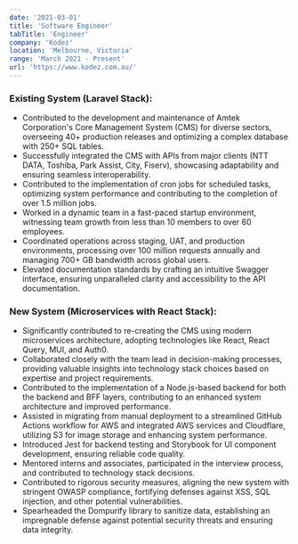 ```yaml
---
date: '2021-03-01'
title: 'Software Engineer'
tabTitle: 'Engineer'
company: 'Kodez'
location: 'Melbourne, Victoria'
range: 'March 2021 - Present'
url: 'https://www.kodez.com.au/'
---
```


### Existing System (Laravel Stack):

- Contributed to the development and maintenance of Amtek Corporation's Core Management System (CMS) for diverse sectors, overseeing 40+ production releases and optimizing a complex database with 250+ SQL tables.
- Successfully integrated the CMS with APIs from major clients (NTT DATA, Toshiba, Park Assist, City, Fiserv), showcasing adaptability and ensuring seamless interoperability.
- Contributed to the implementation of cron jobs for scheduled tasks, optimizing system performance and contributing to the completion of over 1.5 million jobs.
- Worked in a dynamic team in a fast-paced startup environment, witnessing team growth from less than 10 members to over 60 employees.
- Coordinated operations across staging, UAT, and production environments, processing over 100 million requests annually and managing 700+ GB bandwidth across global users.
- Elevated documentation standards by crafting an intuitive Swagger interface, ensuring unparalleled clarity and accessibility to the API documentation.

### New System (Microservices with React Stack):

- Significantly contributed to re-creating the CMS using modern microservices architecture, adopting technologies like React, React Query, MUI, and Auth0.
- Collaborated closely with the team lead in decision-making processes, providing valuable insights into technology stack choices based on expertise and project requirements.
- Contributed to the implementation of a Node.js-based backend for both the backend and BFF layers, contributing to an enhanced system architecture and improved performance.
- Assisted in migrating from manual deployment to a streamlined GitHub Actions workflow for AWS and integrated AWS services and Cloudflare, utilizing S3 for image storage and enhancing system performance.
- Introduced Jest for backend testing and Storybook for UI component development, ensuring reliable code quality.
- Mentored interns and associates, participated in the interview process, and contributed to technology stack decisions.
- Contributed to rigorous security measures, aligning the new system with stringent OWASP compliance, fortifying defenses against XSS, SQL injection, and other potential vulnerabilities.
- Spearheaded the Dompurify library to sanitize data, establishing an impregnable defense against potential security threats and ensuring data integrity.
